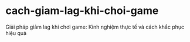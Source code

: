 # cach-giam-lag-khi-choi-game
Giải pháp giảm lag khi chơi game: Kinh nghiệm thực tế và cách khắc phục hiệu quả
